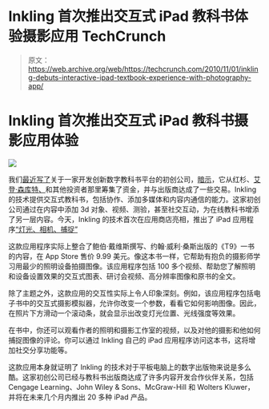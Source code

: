 # Inkling 首次推出交互式 iPad 教科书体验摄影应用 TechCrunch

> 原文：<https://web.archive.org/web/https://techcrunch.com/2010/11/01/inkling-debuts-interactive-ipad-textbook-experience-with-photography-app/>

# Inkling 首次推出交互式 iPad 教科书摄影应用体验

![](img/be65d95ff61f8dc0079f29193fd695ca.png)

我们[最近写了](https://web.archive.org/web/20221208171148/https://beta.techcrunch.com/2010/08/20/digital-textbook-startup-inkling-scores-sequoia-funding-publisher-deals/)关于一家开发创新数字教科书平台的初创公司，[暗示](https://web.archive.org/web/20221208171148/http://www.inkling.com/)，它从红杉、[艾登·森库特、](https://web.archive.org/web/20221208171148/https://beta.techcrunch.com/2010/09/03/felicis-ventures-aydin-senkut-mobile-groupon/)和其他投资者那里筹集了资金，并与出版商达成了一些交易。Inkling 的技术提供交互式教科书，包括协作、添加多媒体和内容内通信的能力。这家初创公司通过在内容中添加 3d 对象、视频、测验，甚至社交互动，为在线教科书增添了另一层内容。今天，Inkling 的技术首次在应用商店亮相，推出了 iPad 应用程序[“灯光、相机、捕捉”](https://web.archive.org/web/20221208171148/http://itunes.apple.com/us/app/lights-camera-capture/id399732384?mt=8)

这款应用程序实际上整合了鲍伯·戴维斯撰写、约翰·威利·桑斯出版的《T9》一书的内容，在 App Store 售价 9.99 美元。像这本书一样，它帮助有抱负的摄影师学习用最少的照明设备拍摄图像。该应用程序包括 100 多个视频、帮助您了解照明和设备设置效果的交互式图表、研讨会视频、高分辨率图像和原书的全文。

除了主题之外，这款应用的交互性实际上令人印象深刻。例如，该应用程序包括电子书中的交互式摄影模拟器，允许你改变一个参数，看看它如何影响图像。因此，在照片下方滑动一个滚动条，就会显示出改变灯光位置、光线强度等效果。

在书中，你还可以观看作者的照明和摄影工作室的视频，以及对他的摄影和他如何捕捉图像的评论。你可以通过 Inkling 自己的 iPad 应用程序访问这本书，这将增加社交分享功能等。

这款应用本身就证明了 Inkling 的技术对于平板电脑上的数字出版物来说是多么酷。这家初创公司已经与教科书出版商达成了许多内容开发合作伙伴关系，包括 Cengage Learning、John Wiley & Sons、McGraw-Hill 和 Wolters Kluwer，并将在未来几个月内推出 20 多种 iPad 产品。